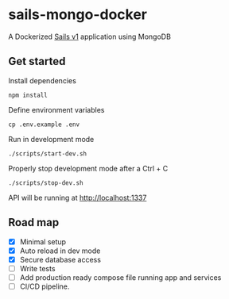 # sails-mongo-docker

A Dockerized [Sails v1](https://sailsjs.com) application using MongoDB


## Get started

Install dependencies
```shell
npm install
```

Define environment variables
```shell
cp .env.example .env
```

Run in development mode
```shell
./scripts/start-dev.sh
```

Properly stop development mode after a Ctrl + C
```shell
./scripts/stop-dev.sh
```

API will be running at [http://localhost:1337](http://localhost:1337)

## Road map

- [x] Minimal setup
- [x] Auto reload in dev mode
- [x] Secure database access
- [ ] Write tests
- [ ] Add production ready compose file running app and services
- [ ] CI/CD pipeline.
